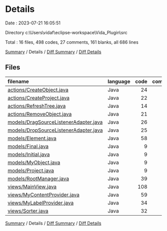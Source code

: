 # Details

Date : 2023-07-21 16:05:51

Directory c:\\Users\\vidaf\\eclipse-workspace\\Vida_Plugin\\src

Total : 16 files,  498 codes, 27 comments, 161 blanks, all 686 lines

[Summary](results.md) / Details / [Diff Summary](diff.md) / [Diff Details](diff-details.md)

## Files
| filename | language | code | comment | blank | total |
| :--- | :--- | ---: | ---: | ---: | ---: |
| [actions/CreateObject.java](/actions/CreateObject.java) | Java | 24 | 0 | 11 | 35 |
| [actions/CreateProject.java](/actions/CreateProject.java) | Java | 22 | 0 | 10 | 32 |
| [actions/RefreshTree.java](/actions/RefreshTree.java) | Java | 14 | 0 | 6 | 20 |
| [actions/RemoveObject.java](/actions/RemoveObject.java) | Java | 21 | 2 | 10 | 33 |
| [models/DragSourceListenerAdapter.java](/models/DragSourceListenerAdapter.java) | Java | 26 | 0 | 10 | 36 |
| [models/DropSourceListenerAdapter.java](/models/DropSourceListenerAdapter.java) | Java | 25 | 2 | 9 | 36 |
| [models/Element.java](/models/Element.java) | Java | 58 | 0 | 17 | 75 |
| [models/Final.java](/models/Final.java) | Java | 9 | 0 | 4 | 13 |
| [models/Initial.java](/models/Initial.java) | Java | 9 | 0 | 5 | 14 |
| [models/MyObject.java](/models/MyObject.java) | Java | 9 | 0 | 6 | 15 |
| [models/Project.java](/models/Project.java) | Java | 9 | 0 | 4 | 13 |
| [models/RootManager.java](/models/RootManager.java) | Java | 39 | 1 | 10 | 50 |
| [views/MainView.java](/views/MainView.java) | Java | 108 | 8 | 35 | 151 |
| [views/MyContentProvider.java](/views/MyContentProvider.java) | Java | 59 | 3 | 10 | 72 |
| [views/MyLabelProvider.java](/views/MyLabelProvider.java) | Java | 34 | 11 | 8 | 53 |
| [views/Sorter.java](/views/Sorter.java) | Java | 32 | 0 | 6 | 38 |

[Summary](results.md) / Details / [Diff Summary](diff.md) / [Diff Details](diff-details.md)